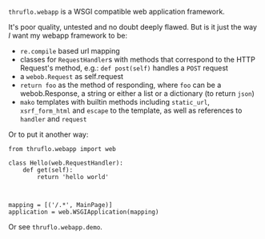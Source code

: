
`thruflo.webapp` is a WSGI compatible web application framework.  

It's poor quality, untested and no doubt deeply flawed.  But is it just the way *I* want my webapp framework to be:

* `re.compile` based url mapping
* classes for `RequestHandler`s with methods that correspond to the HTTP Request's method, e.g.: `def post(self)` handles a `POST` request
* a `webob.Request` as self.request
* `return foo` as the method of responding, where `foo` can be a webob.Response, a string or either a list or a dictionary (to return `json`)
* `mako` templates with builtin methods including `static_url`, `xsrf_form_html` and `escape` to the template, as well as references to `handler` and `request`

Or to put it another way:

    from thruflo.webapp import web
    
    class Hello(web.RequestHandler):
        def get(self):
            return 'hello world'
            
        
    
    mapping = [('/.*', MainPage)]
    application = web.WSGIApplication(mapping)
    

Or see `thruflo.webapp.demo`.